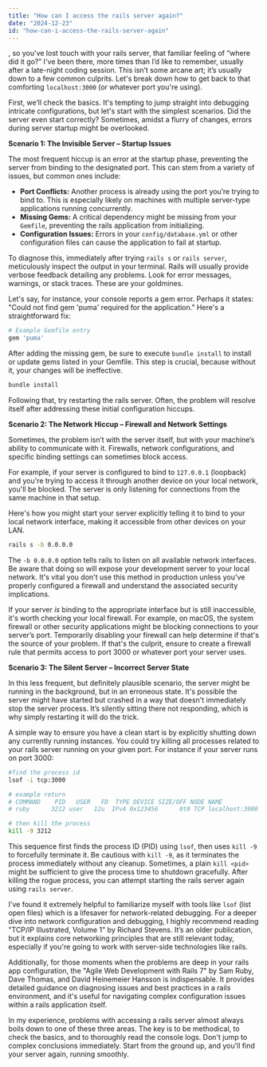 ```yaml
---
title: "How can I access the rails server again?"
date: "2024-12-23"
id: "how-can-i-access-the-rails-server-again"
---
```


, so you've lost touch with your rails server, that familiar feeling of “where did it go?” I've been there, more times than I’d like to remember, usually after a late-night coding session. This isn’t some arcane art; it’s usually down to a few common culprits. Let's break down how to get back to that comforting `localhost:3000` (or whatever port you're using).

First, we’ll check the basics. It's tempting to jump straight into debugging intricate configurations, but let's start with the simplest scenarios. Did the server even start correctly? Sometimes, amidst a flurry of changes, errors during server startup might be overlooked.

**Scenario 1: The Invisible Server – Startup Issues**

The most frequent hiccup is an error at the startup phase, preventing the server from binding to the designated port. This can stem from a variety of issues, but common ones include:

*   **Port Conflicts:** Another process is already using the port you’re trying to bind to. This is especially likely on machines with multiple server-type applications running concurrently.
*   **Missing Gems:** A critical dependency might be missing from your `Gemfile`, preventing the rails application from initializing.
*   **Configuration Issues:** Errors in your `config/database.yml` or other configuration files can cause the application to fail at startup.

To diagnose this, immediately after trying `rails s` or `rails server`, meticulously inspect the output in your terminal. Rails will usually provide verbose feedback detailing any problems. Look for error messages, warnings, or stack traces. These are your goldmines.

Let's say, for instance, your console reports a gem error. Perhaps it states: "Could not find gem 'puma' required for the application." Here's a straightforward fix:

```ruby
# Example Gemfile entry
gem 'puma'
```

After adding the missing gem, be sure to execute `bundle install` to install or update gems listed in your Gemfile. This step is crucial, because without it, your changes will be ineffective.

```bash
bundle install
```

Following that, try restarting the rails server. Often, the problem will resolve itself after addressing these initial configuration hiccups.

**Scenario 2: The Network Hiccup – Firewall and Network Settings**

Sometimes, the problem isn’t with the server itself, but with your machine’s ability to communicate with it. Firewalls, network configurations, and specific binding settings can sometimes block access.

For example, if your server is configured to bind to `127.0.0.1` (loopback) and you're trying to access it through another device on your local network, you'll be blocked. The server is only listening for connections from the same machine in that setup.

Here's how you might start your server explicitly telling it to bind to your local network interface, making it accessible from other devices on your LAN.

```bash
rails s -b 0.0.0.0
```
The `-b 0.0.0.0` option tells rails to listen on all available network interfaces. Be aware that doing so will expose your development server to your local network. It's vital you don't use this method in production unless you've properly configured a firewall and understand the associated security implications.

If your server *is* binding to the appropriate interface but is still inaccessible, it's worth checking your local firewall. For example, on macOS, the system firewall or other security applications might be blocking connections to your server’s port. Temporarily disabling your firewall can help determine if that's the source of your problem. If that's the culprit, ensure to create a firewall rule that permits access to port 3000 or whatever port your server uses.

**Scenario 3: The Silent Server – Incorrect Server State**

In this less frequent, but definitely plausible scenario, the server might be running in the background, but in an erroneous state. It's possible the server might have started but crashed in a way that doesn't immediately stop the server process. It’s silently sitting there not responding, which is why simply restarting it will do the trick.

A simple way to ensure you have a clean start is by explicitly shutting down any currently running instances. You could try killing all processes related to your rails server running on your given port. For instance if your server runs on port 3000:

```bash
#find the process id
lsof -i tcp:3000

# example return
# COMMAND    PID   USER   FD  TYPE DEVICE SIZE/OFF NODE NAME
# ruby      3212 user   12u  IPv4 0x123456      0t0 TCP localhost:3000 (LISTEN)

# then kill the process
kill -9 3212
```

This sequence first finds the process ID (PID) using `lsof`, then uses `kill -9` to forcefully terminate it. Be cautious with `kill -9`, as it terminates the process immediately without any cleanup. Sometimes, a plain `kill <pid>` might be sufficient to give the process time to shutdown gracefully. After killing the rogue process, you can attempt starting the rails server again using `rails server`.

I've found it extremely helpful to familiarize myself with tools like `lsof` (list open files) which is a lifesaver for network-related debugging. For a deeper dive into network configuration and debugging, I highly recommend reading "TCP/IP Illustrated, Volume 1" by Richard Stevens. It’s an older publication, but it explains core networking principles that are still relevant today, especially if you're going to work with server-side technologies like rails.

Additionally, for those moments when the problems are deep in your rails app configuration, the "Agile Web Development with Rails 7" by Sam Ruby, Dave Thomas, and David Heinemeier Hansson is indispensable. It provides detailed guidance on diagnosing issues and best practices in a rails environment, and it's useful for navigating complex configuration issues within a rails application itself.

In my experience, problems with accessing a rails server almost always boils down to one of these three areas. The key is to be methodical, to check the basics, and to thoroughly read the console logs. Don't jump to complex conclusions immediately. Start from the ground up, and you'll find your server again, running smoothly.
